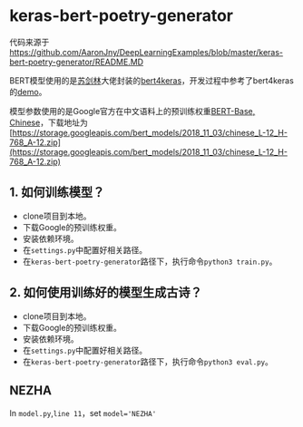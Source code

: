 # keras-bert-poetry-generator
代码来源于
https://github.com/AaronJny/DeepLearningExamples/blob/master/keras-bert-poetry-generator/README.MD

BERT模型使用的是[苏剑林](https://github.com/bojone)大佬封装的[bert4keras](https://github.com/bojone/bert4keras)，开发过程中参考了bert4keras的[demo](https://github.com/bojone/bert4keras/tree/master/examples)。

模型参数使用的是Google官方在中文语料上的预训练权重[BERT-Base, Chinese](https://github.com/google-research/bert#pre-trained-models)，下载地址为[https://storage.googleapis.com/bert_models/2018_11_03/chinese_L-12_H-768_A-12.zip](https://storage.googleapis.com/bert_models/2018_11_03/chinese_L-12_H-768_A-12.zip)


## 1. 如何训练模型？

- clone项目到本地。
- 下载Google的预训练权重。
- 安装依赖环境。
- 在`settings.py`中配置好相关路径。
- 在`keras-bert-poetry-generator`路径下，执行命令`python3 train.py`。

## 2. 如何使用训练好的模型生成古诗？

- clone项目到本地。
- 下载Google的预训练权重。
- 安装依赖环境。
- 在`settings.py`中配置好相关路径。
- 在`keras-bert-poetry-generator`路径下，执行命令`python3 eval.py`。

## NEZHA
In ```model.py```,```line 11```，set ```model='NEZHA'``` 